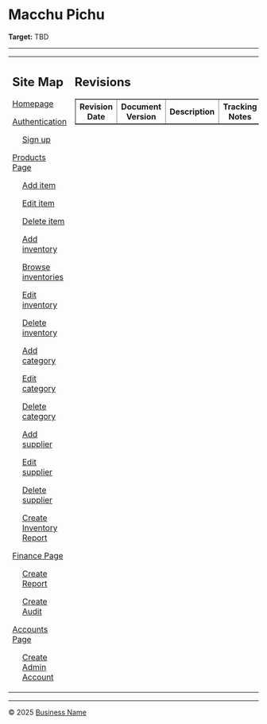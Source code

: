 # Macchu Pichu  
**Target:** TBD  

---

<table>
  <tr>
    <td valign="top" style="width: 35%;">
      <h2>Site Map</h2>
      <p><a href="#">Homepage</a></p>
      <p><a href="#">Authentication</a></p>
      <p style="margin-left: 20px;"><a href="#">Sign up</a></p>
      <p><a href="#">Products Page</a></p>
      <p style="margin-left: 20px;"><a href="#">Add item</a></p>
      <p style="margin-left: 20px;"><a href="#">Edit item</a></p>
      <p style="margin-left: 20px;"><a href="#">Delete item</a></p>
      <p style="margin-left: 20px;"><a href="#">Add inventory</a></p>
      <p style="margin-left: 20px;"><a href="#">Browse inventories</a></p>
      <p style="margin-left: 20px;"><a href="#">Edit inventory</a></p>
      <p style="margin-left: 20px;"><a href="#">Delete inventory</a></p>
      <p style="margin-left: 20px;"><a href="#">Add category</a></p>
      <p style="margin-left: 20px;"><a href="#">Edit category</a></p>
      <p style="margin-left: 20px;"><a href="#">Delete category</a></p>
      <p style="margin-left: 20px;"><a href="#">Add supplier</a></p>
      <p style="margin-left: 20px;"><a href="#">Edit supplier</a></p>
      <p style="margin-left: 20px;"><a href="#">Delete supplier</a></p>
      <p style="margin-left: 20px;"><a href="#">Create Inventory Report</a></p>
      <p><a href="#">Finance Page</a></p>
      <p style="margin-left: 20px;"><a href="#">Create Report</a></p>
      <p style="margin-left: 20px;"><a href="#">Create Audit</a></p>
      <p><a href="#">Accounts Page</a></p>
      <p style="margin-left: 20px;"><a href="#">Create Admin Account</a></p>
    </td>
    <td valign="top" style="width: 65%;">
      <h2>Revisions</h2>
      <table border="1" cellspacing="0" cellpadding="5">
        <tr>
          <th style="width: 30%;">Revision Date</th>
          <th>Document Version</th>
          <th>Description</th>
          <th>Tracking Notes</th>
          <th>Approved By</th>
        </tr>
      </table>
    </td>
  </tr>
</table>

---

© 2025 [Business Name](#)
